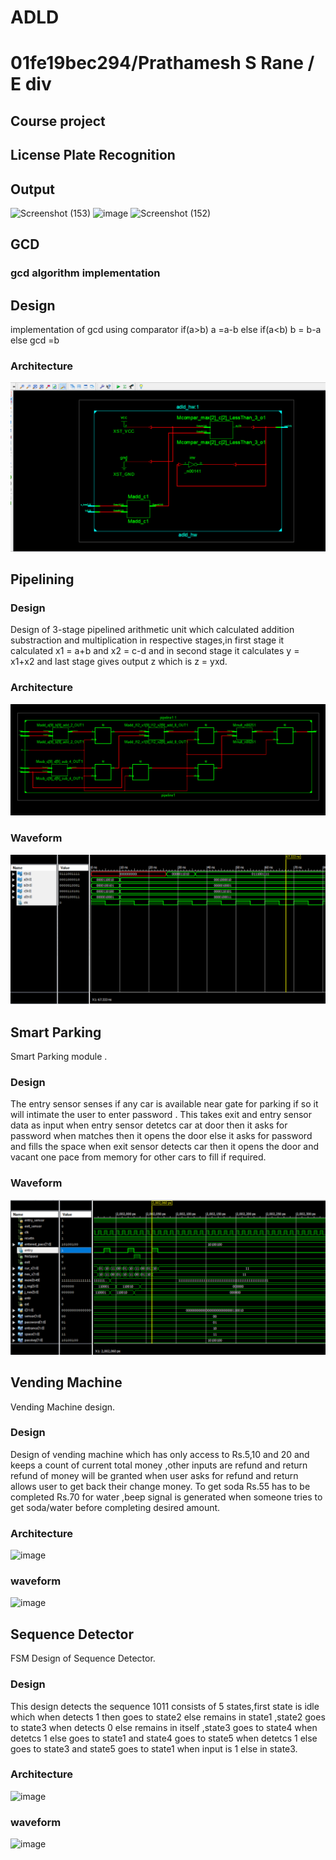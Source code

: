 # ADLD
# 01fe19bec294/Prathamesh S Rane / E div

## Course project
## License Plate Recognition

## Output
![Screenshot (153)](https://user-images.githubusercontent.com/60054998/164757521-59399970-60b2-4536-b692-ad16554b5104.png)
![image](https://user-images.githubusercontent.com/60054998/164755746-482a2a16-580f-44dd-95ce-88a0e1bdc1e1.png)
![Screenshot (152)](https://user-images.githubusercontent.com/60054998/164757302-7731f646-e84a-4f6b-9cb2-cf124e5d2b2e.png)


## GCD
### gcd algorithm implementation
## Design
implementation of gcd using comparator
if(a>b) 
 a =a-b
else if(a<b)
 b = b-a
 else
  gcd =b
### Architecture
![My Image](https://github.com/01FE19BEC294/demo/blob/master/architecture%20of%20gcd.png)

## Pipelining
### Design

Design of 3-stage pipelined arithmetic unit which calculated addition substraction and multiplication in respective stages,in first stage it calculated x1 = a+b and x2 = c-d and in second stage it calculates y = x1+x2 and last stage gives output z which is z = yxd.
### Architecture
![My Image](https://github.com/01FE19BEC294/demo/blob/master/Pipelining%20architecture.png)
### Waveform
![My image](https://github.com/01FE19BEC294/demo/blob/master/pipelining%20waveform.png)

## Smart Parking

Smart Parking module .
### Design
The entry sensor senses if any car is available near gate for parking if so it will intimate the user to enter password .
This takes exit and entry sensor data as input when entry sensor detetcs car at door then it asks for password when matches then it opens the door else it asks for password and fills the space when exit sensor detects car then it opens the door and vacant one pace from memory for other cars to fill if required.

### Waveform
![my image](https://github.com/01FE19BEC294/demo/blob/master/smart_p.png)

## Vending Machine

Vending Machine design.
### Design

Design of vending machine which has only access to Rs.5,10 and 20 and keeps a count of current total money ,other inputs are refund and return refund of money will be granted when user asks for refund and return allows user to get back their change money. To get soda Rs.55 has to be completed Rs.70 for water ,beep signal is generated when someone tries to get soda/water before completing desired amount.
### Architecture
![image](https://user-images.githubusercontent.com/60054998/161606351-2e02700f-e5d7-4d9a-b8ea-912b4af2b7e2.png)
### waveform
![image](https://user-images.githubusercontent.com/60054998/161606627-56a99e38-eaf3-481f-9de2-198236dc2cd4.png)


## Sequence Detector

FSM Design of Sequence Detector.
 ### Design

This design detects the sequence 1011 consists of 5 states,first state is idle which when detects 1 then goes to state2 else remains in state1 ,state2 goes to state3 when detects 0 else remains in itself ,state3 goes to state4 when detetcs 1 else goes to state1 and state4 goes to state5 when detetcs 1 else goes to state3 and state5 goes to state1 when input is 1 else in state3.
### Architecture
![image](https://user-images.githubusercontent.com/60054998/161606996-fb1234d4-0cca-41f0-af41-ac771f0de52f.png)
### waveform
![image](https://user-images.githubusercontent.com/60054998/161607132-6c7d4cfb-bf4f-43cd-b56e-bf33687dc75c.png)

